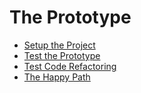 # The Prototype

- [Setup the Project](setup_project.md)
- [Test the Prototype](test_prototype.md)
- [Test Code Refactoring](test_refactoring.md)
- [The Happy Path](happy_path.md)

